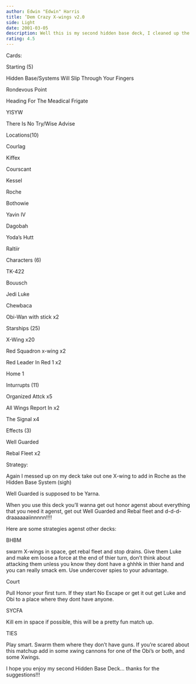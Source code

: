 ```yaml
---
author: Edwin "Edwin" Harris
title: ’Dem Crazy X-wings v2.0
side: Light
date: 2001-03-05
description: Well this is my second hidden base deck, I cleaned up the original ’Dem Crazy X-wings with some suggestions from everyone looking at the deck, THANKS!!
rating: 4.5
---
```

Cards: 

Starting (5)
Hidden Base/Systems Will Slip Through Your Fingers
Rondevous Point
Heading For The Meadical Frigate
YISYW
There Is No Try/Wise Advise

Locations(10)
Courlag
Kiffex
Courscant
Kessel
Roche
Bothowie
Yavin IV
Dagobah
Yoda’s Hutt
Raltiir

Characters (6)
TK-422
Bouusch
Jedi Luke
Chewbaca
Obi-Wan with stick x2

Starships (25)
X-Wing x20
Red Squadron x-wing x2
Red Leader In Red 1 x2
Home 1

Inturrupts (11)
Organized Attck x5
All Wings Report In x2
The Signal x4

Effects (3)
Well Guarded 
Rebal Fleet x2 

Strategy: 

Again I messed up on my deck take out one X-wing to add in Roche as the Hidden Base System (sigh)

Well Guarded is supposed to be Yarna.

When you use this deck you’ll wanna get out honor agenst about everything that you need it agenst, get out Well Guarded and Rebal fleet and d-d-d-draaaaaaiinnnnn!!!!

Here are some strategies agenst other decks: 

BHBM 
swarm X-wings in space, get rebal fleet and stop drains. Give them Luke and make em loose a force at the end of thier turn, don’t think about attacking them unless you know they dont have a ghhhk in thier hand and you can really smack em. Use undercover spies to your advantage.

Court 
Pull Honor your first turn. If they start No Escape or get it out get Luke and Obi to a place where they dont have anyone.

SYCFA 
Kill em in space if possible, this will be a pretty fun match up. 

TIES
Play smart. Swarm them where they don’t have guns. If you’re scared about this matchup add in some xwing cannons for one of the Obi’s or both, and some Xwings. 


I hope you enjoy my second Hidden Base Deck... thanks for the suggestions!!!   